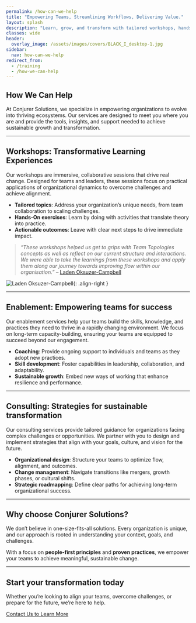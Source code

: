 ```yaml
---
permalink: /how-can-we-help
title: "Empowering Teams, Streamlining Workflows, Delivering Value."
layout: splash
description: "Learn, grow, and transform with tailored workshops, hands-on enablement, and expert consultancy."
classes: wide
header: 
  overlay_image: /assets/images/covers/BLACK_I_desktop-1.jpg
sidebar:
  nav: how-can-we-help
redirect_from:
  - /training
  - /how-we-can-help
---
```


## How We Can Help

At Conjurer Solutions, we specialize in empowering organizations to evolve into thriving ecosystems. Our services are designed to meet you where you are and provide the tools, insights, and support needed to achieve sustainable growth and transformation.

---

## Workshops: Transformative Learning Experiences

Our workshops are immersive, collaborative sessions that drive real change. Designed for teams and leaders, these sessions focus on practical applications of organizational dynamics to overcome challenges and achieve alignment.

- **Tailored topics**: Address your organization’s unique needs, from team collaboration to scaling challenges.  
- **Hands-On exercises**: Learn by doing with activities that translate theory into practice.  
- **Actionable outcomes**: Leave with clear next steps to drive immediate impact.  

> *“These workshops helped us get to grips with Team Topologies concepts as well as reflect on our current structure and interactions. We were able to take the learnings from these workshops and apply them along our journey towards improving flow within our organisation.”* – [Laden Oksuzer-Campbell](https://www.linkedin.com/in/laden-oksuzer-campbell-29907855)

![Laden Oksuzer-Campbell](/assets/images/profiles/laden_oksuzer-campbell){: .align-right }

---

## Enablement: Empowering teams for success

Our enablement services help your teams build the skills, knowledge, and practices they need to thrive in a rapidly changing environment. We focus on long-term capacity-building, ensuring your teams are equipped to succeed beyond our engagement.  

- **Coaching**: Provide ongoing support to individuals and teams as they adopt new practices.  
- **Skill development**: Foster capabilities in leadership, collaboration, and adaptability.  
- **Sustainable growth**: Embed new ways of working that enhance resilience and performance.  

---

## Consulting: Strategies for sustainable transformation

Our consulting services provide tailored guidance for organizations facing complex challenges or opportunities. We partner with you to design and implement strategies that align with your goals, culture, and vision for the future.  

- **Organizational design**: Structure your teams to optimize flow, alignment, and outcomes.  
- **Change management**: Navigate transitions like mergers, growth phases, or cultural shifts.  
- **Strategic roadmapping**: Define clear paths for achieving long-term organizational success.  

---

## Why choose Conjurer Solutions?

We don’t believe in one-size-fits-all solutions. Every organization is unique, and our approach is rooted in understanding your context, goals, and challenges.  

With a focus on **people-first principles** and **proven practices**, we empower your teams to achieve meaningful, sustainable change.

---

## Start your transformation today

Whether you’re looking to align your teams, overcome challenges, or prepare for the future, we’re here to help.

[Contact Us to Learn More](/contact)


